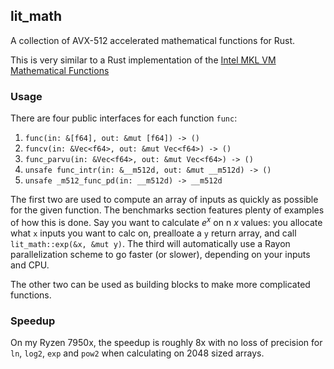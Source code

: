 ## lit_math
A collection of AVX-512 accelerated mathematical functions for Rust.

This is very similar to a Rust implementation of the [Intel MKL VM Mathematical Functions](https://www.intel.com/content/www/us/en/develop/documentation/onemkl-developer-reference-c/top/vector-mathematical-functions/vm-mathematical-functions.html)

### Usage

There are four public interfaces for each function `func`:
1. `func(in: &[f64], out: &mut [f64]) -> ()`
2. `funcv(in: &Vec<f64>, out: &mut Vec<f64>) -> ()`
3. `func_parvu(in: &Vec<f64>, out: &mut Vec<f64>) -> ()`
4. `unsafe func_intr(in: &__m512d, out: &mut __m512d) -> ()`
5. `unsafe _m512_func_pd(in: __m512d) -> __m512d`

The first two are used to compute an array of inputs as quickly as possible for the given function. The benchmarks section features plenty of examples of how this is done. Say you want to calculate $e^x$ on n $x$ values: you allocate what `x` inputs you want to calc on, prealloate a `y` return array, and call `lit_math::exp(&x, &mut y)`. The third will automatically use a Rayon parallelization scheme to go faster (or slower), depending on your inputs and CPU.

The other two can be used as building blocks to make more complicated functions.

### Speedup

On my Ryzen 7950x, the speedup is roughly 8x with no loss of precision for `ln`, `log2`, `exp` and `pow2` when calculating on 2048 sized arrays.